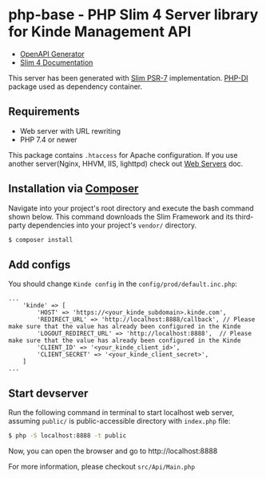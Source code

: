 # php-base - PHP Slim 4 Server library for Kinde Management API

* [OpenAPI Generator](https://openapi-generator.tech)
* [Slim 4 Documentation](https://www.slimframework.com/docs/v4/)

This server has been generated with [Slim PSR-7](https://github.com/slimphp/Slim-Psr7) implementation.
[PHP-DI](https://php-di.org/doc/frameworks/slim.html) package used as dependency container.

## Requirements

* Web server with URL rewriting
* PHP 7.4 or newer

This package contains `.htaccess` for Apache configuration.
If you use another server(Nginx, HHVM, IIS, lighttpd) check out [Web Servers](https://www.slimframework.com/docs/v3/start/web-servers.html) doc.

## Installation via [Composer](https://getcomposer.org/)

Navigate into your project's root directory and execute the bash command shown below.
This command downloads the Slim Framework and its third-party dependencies into your project's `vendor/` directory.
```bash
$ composer install
```

## Add configs

You should change `Kinde config` in the `config/prod/default.inc.php`:
```
...
    'kinde' => [
        'HOST' => 'https://<your_kinde_subdomain>.kinde.com',
        'REDIRECT_URL' => 'http://localhost:8888/callback', // Please make sure that the value has already been configured in the Kinde
        'LOGOUT_REDIRECT_URL' => 'http://localhost:8888',  // Please make sure that the value has already been configured in the Kinde
        'CLIENT_ID' => '<your_kinde_client_id>',
        'CLIENT_SECRET' => '<your_kinde_client_secret>',
    ]
...
```

## Start devserver

Run the following command in terminal to start localhost web server, assuming `public/` is public-accessible directory with `index.php` file:
```bash
$ php -S localhost:8888 -t public
```

Now, you can open the browser and go to http://localhost:8888

For more information, please checkout `src/Api/Main.php`
